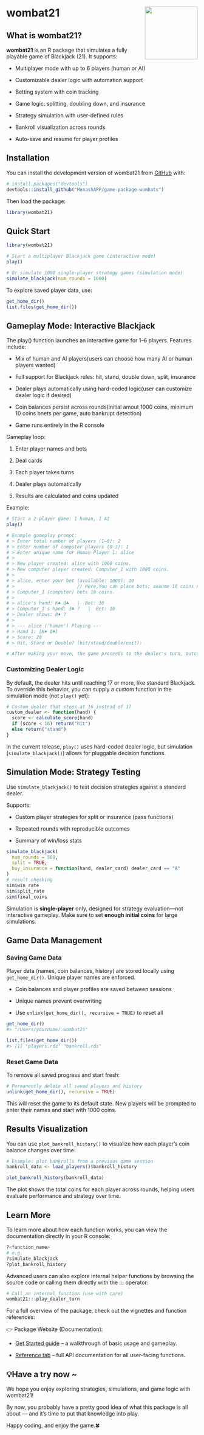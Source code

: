
<!-- README.md is generated from README.Rmd. Please edit that file -->

# wombat21 <img src= "https://monasharp.github.io/game-package-wombats/logo.png" align="right" height="139" alt="" />

<!-- badges: start -->
<!-- badges: end -->

## What is wombat21?

**wombat21** is an R package that simulates a fully playable game of
Blackjack (21). It supports:

- Multiplayer mode with up to 6 players (human or AI)

- Customizable dealer logic with automation support

- Betting system with coin tracking

- Game logic: splitting, doubling down, and insurance

- Strategy simulation with user-defined rules

- Bankroll visualization across rounds

- Auto-save and resume for player profiles

## Installation

You can install the development version of wombat21 from
[GitHub](https://github.com/) with:

``` r
# install.packages("devtools")
devtools::install_github("MonashARP/game-package-wombats")
```

Then load the package:

``` r
library(wombat21)
```

## Quick Start

``` r
library(wombat21)

# Start a multiplayer Blackjack game (interactive mode)
play()

# Or simulate 1000 single-player strategy games (simulation mode)
simulate_blackjack(num_rounds = 1000)
```

To explore saved player data, use:

``` r
get_home_dir()
list.files(get_home_dir())
```

## Gameplay Mode: Interactive Blackjack

The play() function launches an interactive game for 1–6 players.
Features include:

- Mix of human and AI players(users can choose how many AI or human
  players wanted)

- Full support for Blackjack rules: hit, stand, double down, split,
  insurance

- Dealer plays automatically using hard-coded logic(user can customize
  dealer logic if desired)

- Coin balances persist across rounds(initial amout 1000 coins, minimum
  10 coins bnets per game, auto bankrupt detection)

- Game runs entirely in the R console

Gameplay loop:

1.  Enter player names and bets

2.  Deal cards

3.  Each player takes turns

4.  Dealer plays automatically

5.  Results are calculated and coins updated

Example:

``` r
# Start a 2-player game: 1 human, 1 AI
play()

# Example gameplay prompt:
# > Enter total number of players (1–6): 2
# > Enter number of computer players (0–2): 1
# > Enter unique name for Human Player 1: alice 
# > 
# > New player created: alice with 1000 coins.
# > New computer player created: Computer_1 with 1000 coins.
# > 
# > alice, enter your bet (available: 1000): 10 
# >                       // Here,You can place bets; assume 10 coins now
# > Computer_1 (computer) bets 10 coins.
# > 
# > alice's hand: K♠ Q♣   |  Bet: 10
# > Computer_1's hand: 3♣ ?   |  Bet: 10
# > Dealer shows: 8♦ ?
# > 
# > --- alice ('human') Playing ---
# > Hand 1: [K♠ Q♣]
# > Score: 20
# > Hit, Stand or Double? (hit/stand/double/exit):

# After making your move, the game proceeds to the dealer's turn, outcomes are revealed, and coin balances are updated automatically.
```

### Customizing Dealer Logic

By default, the dealer hits until reaching 17 or more, like standard
Blackjack. To override this behavior, you can supply a custom function
in the simulation mode (not `play()` yet):

``` r
# Custom dealer that stops at 16 instead of 17
custom_dealer <- function(hand) {
  score <- calculate_score(hand)
  if (score < 16) return("hit")
  else return("stand")
}
```

In the current release, `play()` uses hard-coded dealer logic, but
simulation (`simulate_blackjack()`) allows for pluggable decision
functions.

## Simulation Mode: Strategy Testing

Use `simulate_blackjack()` to test decision strategies against a
standard dealer.

Supports:

- Custom player strategies for split or insurance (pass functions)

- Repeated rounds with reproducible outcomes

- Summary of win/loss stats

``` r
simulate_blackjack(
  num_rounds = 500,
  split = TRUE,
  buy_insurance = function(hand, dealer_card) dealer_card == "A"
)
# result checking
sim$win_rate
sim$split_rate
sim$final_coins
```

Simulation is **single-player** only, designed for strategy
evaluation—not interactive gameplay. Make sure to set **enough initial
coins** for large simulations.

## Game Data Management

### Saving Game Data

Player data (names, coin balances, history) are stored locally using
`get_home_dir()`. Unique player names are enforced.

- Coin balances and player profiles are saved between sessions

- Unique names prevent overwriting

- Use `unlink(get_home_dir(), recursive = TRUE)` to reset all

``` r
get_home_dir()
#> "/Users/yourname/.wombat21"

list.files(get_home_dir())
#> [1] "players.rds" "bankroll.rds"
```

### Reset Game Data

To remove all saved progress and start fresh:

``` r
# Permanently delete all saved players and history
unlink(get_home_dir(), recursive = TRUE)
```

This will reset the game to its default state. New players will be
prompted to enter their names and start with 1000 coins.

## Results Visualization

You can use `plot_bankroll_history()` to visualize how each player’s
coin balance changes over time:

``` r
# Example: plot bankrolls from a previous game session
bankroll_data <- load_players()$bankroll_history

plot_bankroll_history(bankroll_data)
```

The plot shows the total coins for each player across rounds, helping
users evaluate performance and strategy over time.

## Learn More

To learn more about how each function works, you can view the
documentation directly in your R console:

``` r
?<function_name>
# e.g.
?simulate_blackjack
?plot_bankroll_history
```

Advanced users can also explore internal helper functions by browsing
the source code or calling them directly with the ::: operator:

``` r
# Call an internal function (use with care)
wombat21:::play_dealer_turn
```

For a full overview of the package, check out the vignettes and function
references:

👉 Package Website (Documentation):

- [Get Started
  guide](https://monasharp.github.io/game-package-wombats/articles/wombat21.html)
  – a walkthrough of basic usage and gameplay.

- [Reference
  tab](https://monasharp.github.io/game-package-wombats/reference/index.html)
  – full API documentation for all user-facing functions.

## 💡Have a try now ~

We hope you enjoy exploring strategies, simulations, and game logic with
wombat21!

By now, you probably have a pretty good idea of what this package is all
about — and it’s time to put that knowledge into play.

Happy coding, and enjoy the game.🍀
